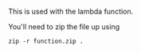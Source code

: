 This is used with the lambda function.

You'll need to zip the file up using

```zip -r function.zip .```